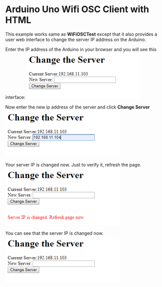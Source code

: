 # Arduino Uno Wifi OSC Client with HTML

This example works same as <b>WiFiOSCTest</b> except that it also provides a user web interface to change the server IP address on the Arduino.


Enter the IP address of the Arduino in your browser and you will see this interface:
![picture](interface1.PNG)

Now enter the new ip address of the server and click <b>Change Server</b>
![picture](interface2.PNG)

Your server IP is changed now. Just to verify it, refresh the page.
![picture](interface3.PNG)

You can see that the server IP is changed now. 
![picture](interface1.PNG)



